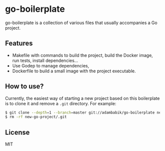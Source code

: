 go-boilerplate
==============

go-boilerplate is a collection of various files that usually accompanies a Go project.

## Features

- Makefile with commands to build the project, build the Docker image, run tests, install dependencies...
- Use Godep to manage dependencies,
- Dockerfile to build a small image with the project executable.

## How to use?

Currently, the easiest way of starting a new project based on this boilerplate is to clone it and remove a `.git` directory. For example:

```bash
$ git clone --depth=1 --branch=master git://adambabik/go-boilerplate new-go-project
$ rm -rf new-go-project/.git
```

## License

MIT
